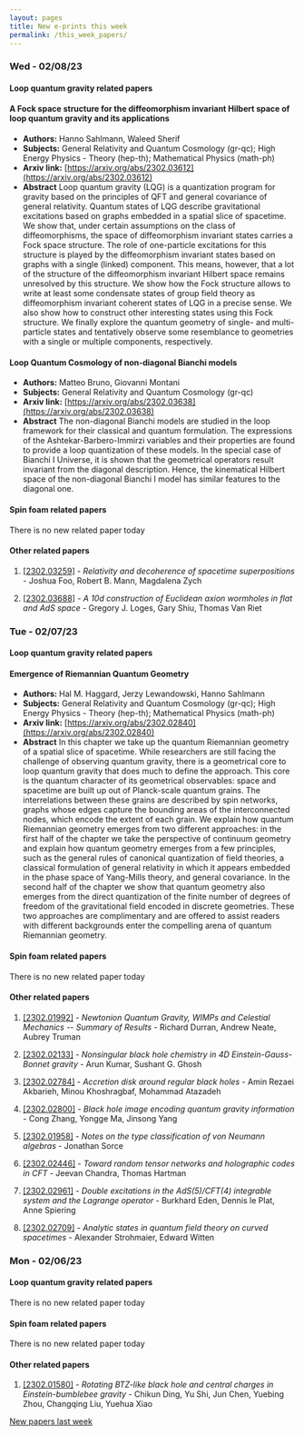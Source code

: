 ```yaml
---
layout: pages
title: New e-prints this week
permalink: /this_week_papers/
---
```




### Wed - 02/08/23

#### Loop quantum gravity related papers

#### **A Fock space structure for the diffeomorphism invariant Hilbert space of  loop quantum gravity and its applications**
 - **Authors:** Hanno Sahlmann, Waleed Sherif
 - **Subjects:** General Relativity and Quantum Cosmology (gr-qc); High Energy Physics - Theory (hep-th); Mathematical Physics (math-ph)
 - **Arxiv link:** [https://arxiv.org/abs/2302.03612](https://arxiv.org/abs/2302.03612)
 - **Abstract**
 Loop quantum gravity (LQG) is a quantization program for gravity based on the principles of QFT and general covariance of general relativity. Quantum states of LQG describe gravitational excitations based on graphs embedded in a spatial slice of spacetime. We show that, under certain assumptions on the class of diffeomorphisms, the space of diffeomorphism invariant states carries a Fock space structure. The role of one-particle excitations for this structure is played by the diffeomorphism invariant states based on graphs with a single (linked) component. This means, however, that a lot of the structure of the diffeomorphism invariant Hilbert space remains unresolved by this structure. We show how the Fock structure allows to write at least some condensate states of group field theory as diffeomorphism invariant coherent states of LQG in a precise sense. We also show how to construct other interesting states using this Fock structure. We finally explore the quantum geometry of single- and multi-particle states and tentatively observe some resemblance to geometries with a single or multiple components, respectively. 

#### **Loop Quantum Cosmology of non-diagonal Bianchi models**
 - **Authors:** Matteo Bruno, Giovanni Montani
 - **Subjects:** General Relativity and Quantum Cosmology (gr-qc)
 - **Arxiv link:** [https://arxiv.org/abs/2302.03638](https://arxiv.org/abs/2302.03638)
 - **Abstract**
 The non-diagonal Bianchi models are studied in the loop framework for their classical and quantum formulation. The expressions of the Ashtekar-Barbero-Immirzi variables and their properties are found to provide a loop quantization of these models. In the special case of Bianchi I Universe, it is shown that the geometrical operators result invariant from the diagonal description. Hence, the kinematical Hilbert space of the non-diagonal Bianchi I model has similar features to the diagonal one. 

#### Spin foam related papers

There is no new related paper today 



#### Other related papers

1. [[2302.03259]](https://arxiv.org/abs/2302.03259) - *Relativity and decoherence of spacetime superpositions* - Joshua Foo, Robert B. Mann, Magdalena Zych

1. [[2302.03688]](https://arxiv.org/abs/2302.03688) - *A 10d construction of Euclidean axion wormholes in flat and AdS space* - Gregory J. Loges, Gary Shiu, Thomas Van Riet



### Tue - 02/07/23

#### Loop quantum gravity related papers

#### **Emergence of Riemannian Quantum Geometry**
 - **Authors:** Hal M. Haggard, Jerzy Lewandowski, Hanno Sahlmann
 - **Subjects:** General Relativity and Quantum Cosmology (gr-qc); High Energy Physics - Theory (hep-th); Mathematical Physics (math-ph)
 - **Arxiv link:** [https://arxiv.org/abs/2302.02840](https://arxiv.org/abs/2302.02840)
 - **Abstract**
 In this chapter we take up the quantum Riemannian geometry of a spatial slice of spacetime. While researchers are still facing the challenge of observing quantum gravity, there is a geometrical core to loop quantum gravity that does much to define the approach. This core is the quantum character of its geometrical observables: space and spacetime are built up out of Planck-scale quantum grains. The interrelations between these grains are described by spin networks, graphs whose edges capture the bounding areas of the interconnected nodes, which encode the extent of each grain. We explain how quantum Riemannian geometry emerges from two different approaches: in the first half of the chapter we take the perspective of continuum geometry and explain how quantum geometry emerges from a few principles, such as the general rules of canonical quantization of field theories, a classical formulation of general relativity in which it appears embedded in the phase space of Yang-Mills theory, and general covariance. In the second half of the chapter we show that quantum geometry also emerges from the direct quantization of the finite number of degrees of freedom of the gravitational field encoded in discrete geometries. These two approaches are complimentary and are offered to assist readers with different backgrounds enter the compelling arena of quantum Riemannian geometry. 

#### Spin foam related papers

There is no new related paper today 



#### Other related papers

1. [[2302.01992]](https://arxiv.org/abs/2302.01992) - *Newtonion Quantum Gravity, WIMPs and Celestial Mechanics -- Summary of  Results* - Richard Durran, Andrew Neate, Aubrey Truman

1. [[2302.02133]](https://arxiv.org/abs/2302.02133) - *Nonsingular black hole chemistry in $4D$ Einstein-Gauss-Bonnet gravity* - Arun Kumar, Sushant G. Ghosh

1. [[2302.02784]](https://arxiv.org/abs/2302.02784) - *Accretion disk around regular black holes* - Amin Rezaei Akbarieh, Minou Khoshragbaf, Mohammad Atazadeh

1. [[2302.02800]](https://arxiv.org/abs/2302.02800) - *Black hole image encoding quantum gravity information* - Cong Zhang, Yongge Ma, Jinsong Yang

1. [[2302.01958]](https://arxiv.org/abs/2302.01958) - *Notes on the type classification of von Neumann algebras* - Jonathan Sorce

1. [[2302.02446]](https://arxiv.org/abs/2302.02446) - *Toward random tensor networks and holographic codes in CFT* - Jeevan Chandra, Thomas Hartman

1. [[2302.02961]](https://arxiv.org/abs/2302.02961) - *Double excitations in the AdS(5)/CFT(4) integrable system and the  Lagrange operator* - Burkhard Eden, Dennis le Plat, Anne Spiering

1. [[2302.02709]](https://arxiv.org/abs/2302.02709) - *Analytic states in quantum field theory on curved spacetimes* - Alexander Strohmaier, Edward Witten



### Mon - 02/06/23

#### Loop quantum gravity related papers

There is no new related paper today 

#### Spin foam related papers

There is no new related paper today 



#### Other related papers

1. [[2302.01580]](https://arxiv.org/abs/2302.01580) - *Rotating BTZ-like black hole and central charges in Einstein-bumblebee  gravity* - Chikun Ding, Yu Shi, Jun Chen, Yuebing Zhou, Changqing Liu, Yuehua Xiao






[New papers last week]({{site.url}}/archived/weekly/pre-prints/2023/02/06/archived_weekly_papers.html)